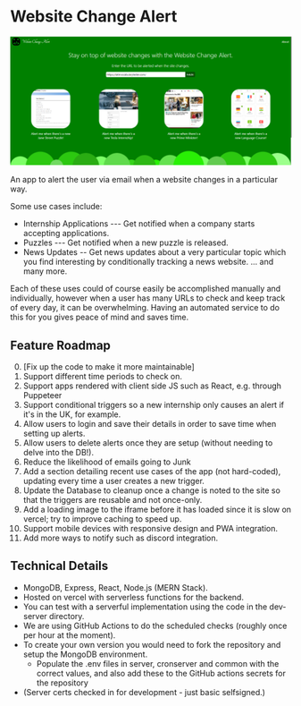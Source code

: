# Website Change Alert

<img src="Main_Screen.png" alt="The Main Screen of the Applicaon /">

An app to alert the user via email when a website changes in a particular way.

Some use cases include:
- Internship Applications --- Get notified when a company starts accepting applications.
- Puzzles --- Get notified when a new puzzle is released.
- News Updates -- Get news updates about a very particular topic which you find interesting by conditionally tracking a news website.
... and many more.

Each of these uses could of course easily be accomplished manually and individually, however when a user has many URLs to check and keep track of every day, it can be overwhelming. Having an automated service to do this for you gives peace of mind and saves time. 

## Feature Roadmap
0. [Fix up the code to make it more maintainable]
1. Support different time periods to check on.
2. Support apps rendered with client side JS such as React, e.g. through Puppeteer
3. Support conditional triggers so a new internship only causes an alert if it's in the UK, for example.
4. Allow users to login and save their details in order to save time when setting up alerts.
5. Allow users to delete alerts once they are setup (without needing to delve into the DB!).
6. Reduce the likelihood of emails going to Junk
7. Add a section detailing recent use cases of the app (not hard-coded), updating every time a user creates a new trigger.
8. Update the Database to cleanup once a change is noted to the site so that the triggers are reusable and not once-only.
9. Add a loading image to the iframe before it has loaded since it is slow on vercel; try to improve caching to speed up.
10. Support mobile devices with responsive design and PWA integration.
11. Add more ways to notify such as discord integration.

## Technical Details
- MongoDB, Express, React, Node.js (MERN Stack).
- Hosted on vercel with serverless functions for the backend.
- You can test with a serverful implementation using the code in the dev-server directory.
- We are using GitHub Actions to do the scheduled checks (roughly once per hour at the moment).
- To create your own version you would need to fork the repository and setup the MongoDB environment.
    - Populate the .env files in server, cronserver and common with the correct values, and also add these to the GitHub actions secrets for the repository
- (Server certs checked in for development - just basic selfsigned.)
